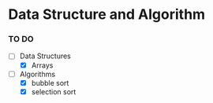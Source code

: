 # Data Structure and Algorithm

<!--
![GitHub](https://img.shields.io/github/license/mohitkhedkar/Data-Structures-and-Algorithms?style=for-the-badge)
![GitHub last commit](https://img.shields.io/github/last-commit/mohitkhedkar/Data-Structures-and-Algorithms?style=for-the-badge&color=red)
![Languages](https://img.shields.io/github/languages/count/mohitkhedkar/Data-Structures-and-Algorithms?style=for-the-badge)
-->

### TO DO

- [ ] Data Structures
  - [x] Arrays
- [ ] Algorithms
  - [x] bubble sort
  - [x] selection sort
